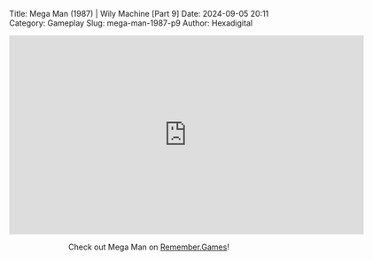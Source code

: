 Title: Mega Man (1987) | Wily Machine [Part 9]
Date: 2024-09-05 20:11
Category: Gameplay
Slug: mega-man-1987-p9
Author: Hexadigital

<center><iframe src="https://www.youtube.com/embed/7FacGP_gtEA?feature=oembed" allow="accelerometer; autoplay; encrypted-media; gyroscope; picture-in-picture" width="640" height="360" frameborder="0"></iframe>

Check out Mega Man on [Remember.Games](https://remember.games/game/4363/mega-man/)!</center>